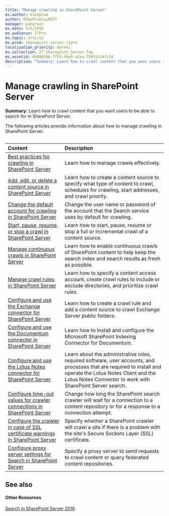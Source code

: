 ```yaml
---
title: "Manage crawling in SharePoint Server"
ms.author: mikeplum
author: MikePlumleyMSFT
manager: pamgreen
ms.date: 3/6/2018
ms.audience: ITPro
ms.topic: article
ms.prod: sharepoint-server-itpro
localization_priority: Normal
ms.collection: IT_Sharepoint_Server_Top
ms.assetid: 6d980186-7f23-46e9-a2aa-750f1c24fc3d
description: "Summary: Learn how to crawl content that you want users to be able to search for in SharePoint Server."
---
```


# Manage crawling in SharePoint Server

 **Summary:** Learn how to crawl content that you want users to be able to search for in SharePoint Server. 
  
The following articles provide information about how to manage crawling in SharePoint Server.
  
## 

|**Content**|**Description**|
|:-----|:-----|
|[Best practices for crawling in SharePoint Server](best-practices-for-crawling.md) <br/> |Learn how to manage crawls effectively.  <br/> |
|[Add, edit, or delete a content source in SharePoint Server](add-edit-or-delete-a-content-source.md) <br/> |Learn how to create a content source to specify what type of content to crawl, schedules for crawling, start addresses, and crawl priority.  <br/> |
|[Change the default account for crawling in SharePoint Server](change-the-default-account-for-crawling.md) <br/> |Change the user name or password of the account that the Search service uses by default for crawling.  <br/> |
|[Start, pause, resume, or stop a crawl in SharePoint Server](start-pause-resume-or-stop-a-crawl.md) <br/> |Learn how to start, pause, resume or stop a full or incremental crawl of a content source.  <br/> |
|[Manage continuous crawls in SharePoint Server](manage-continuous-crawls.md) <br/> |Learn how to enable continuous crawls of SharePoint content to help keep the search index and search results as fresh as possible.  <br/> |
|[Manage crawl rules in SharePoint Server](manage-crawl-rules.md) <br/> |Learn how to specify a content access account, create crawl rules to include or exclude directories, and prioritize crawl rules.  <br/> |
|[Configure and use the Exchange connector for SharePoint Server](configure-and-use-the-exchange-connector.md) <br/> |Learn how to create a crawl rule and add a content source to crawl Exchange Server public folders.  <br/> |
|[Configure and use the Documentum connector in SharePoint Server](configure-and-use-the-documentum-connector.md) <br/> |Learn how to install and configure the Microsoft SharePoint Indexing Connector for Documentum.  <br/> |
|[Configure and use the Lotus Notes connector for SharePoint Server](configure-and-use-the-lotus-notes-connector.md) <br/> |Learn about the administrative roles, required software, user accounts, and processes that are required to install and operate the Lotus Notes Client and the Lotus Notes Connector to work with SharePoint Server search.  <br/> |
|[Configure time-out values for crawler connections in SharePoint Server](configure-time-out-values-for-crawler-connections.md) <br/> |Change how long the SharePoint search crawler will wait for a connection to a content repository or for a response to a connection attempt.  <br/> |
|[Configure the crawler in case of SSL certificate warnings in SharePoint Server](configure-the-crawler-in-case-of-ssl-certificate-warnings.md) <br/> |Specify whether a SharePoint crawler will crawl a site if there is a problem with the site's Secure Sockets Layer (SSL) certificate.  <br/> |
|[Configure proxy server settings for Search in SharePoint Server](configure-proxy-server-settings-for-search.md) <br/> |Specify a proxy server to send requests to crawl content or query federated content repositories.  <br/> |
   
## See also

#### Other Resources

[Search in SharePoint Server 2016](https://go.microsoft.com/fwlink/p/?LinkID=261554)

